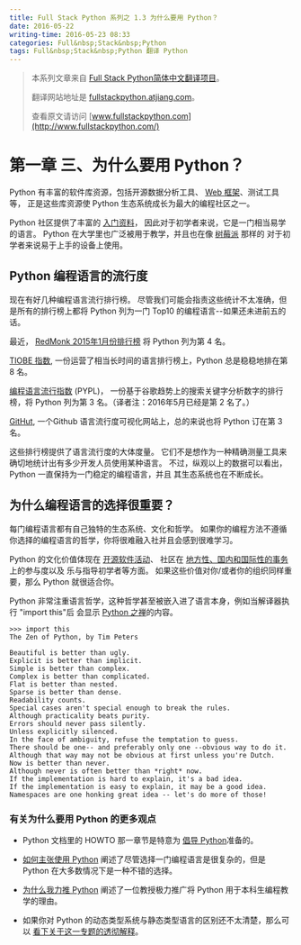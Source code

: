 ```yaml
---
title: Full Stack Python 系列之 1.3 为什么要用 Python？
date: 2016-05-22
writing-time: 2016-05-23 08:33
categories: Full&nbsp;Stack&nbsp;Python
tags: Full&nbsp;Stack&nbsp;Python 翻译 Python
---
```


> 本系列文章来自 [Full Stack Python简体中文翻译项目](https://github.com/haiiiiiyun/fullstackpython.cn)。
>
> 翻译网站地址是 [fullstackpython.atjiang.com](http://fullstackpython.atjiang.com)。
>
> 查看原文请访问 [www.fullstackpython.com](http://www.fullstackpython.com/)

# 第一章 三、为什么要用 Python？

Python 有丰富的软件库资源，包括开源数据分析工具、
[Web 框架](http://fullstackpython.atjiang.com/web-frameworks.html)、测试工具等，
正是这些库资源使 Python 生态系统成长为最大的编程社区之一。

Python 社区提供了丰富的 [入门资料](http://fullstackpython.atjiang.com/best-python-resources.html)，
因此对于初学者来说，它是一门相当易学的语言。
Python 在大学里也广泛被用于教学，并且也在像
[树莓派](http://www.raspberrypi.org/) 那样的
对于初学者来说易于上手的设备上使用。


## Python 编程语言的流行度
现在有好几种编程语言流行排行榜。
尽管我们可能会指责这些统计不太准确，但是所有的排行榜上都将
Python 列为一门 Top10 的编程语言--如果还未进前五的话。

最近，
[RedMonk 2015年1月份排行榜](http://redmonk.com/sogrady/2015/01/14/language-rankings-1-15/) 将 Python 列为第 4 名。

[TIOBE 指数](http://www.tiobe.com/index.php/content/paperinfo/tpci/index.html),
一份运营了相当长时间的语言排行榜上，Python 总是稳稳地排在第 8 名。

[编程语言流行指数](http://pypl.github.io/PYPL.html) (PYPL)，
一份基于谷歌趋势上的搜索关键字分析数字的排行榜，将 Python 列为第 3 名。（译者注：2016年5月已经是第 2 名了。）

[GitHut](http://githut.info/), 一个Github 语言流行度可视化网站上，总的来说也将 Python 订在第 3 名。

这些排行榜提供了语言流行度的大体度量。
它们不是想作为一种精确测量工具来确切地统计出有多少开发人员使用某种语言。
不过，纵观以上的数据可以看出， Python 一直保持为一门稳定的编程语言，并且
其生态系统也在不断成长。

## 为什么编程语言的选择很重要？
每门编程语言都有自己独特的生态系统、文化和哲学。
如果你的编程方法不遵循你选择的编程语言的哲学，你将很难融入社并且会感到很难学习。

Python 的文化价值体现在 [开源软件活动](https://github.com/trending?l=python&since=monthly)、
社区在 [地方性、国内和国际性的事务](http://www.pycon.org/) 上的参与度以及
乐与指导初学者等方面。
如果这些价值对你/或者你的组织同样重要，那么 Python 就很适合你。

Python 非常注重语言哲学，这种哲学甚至被嵌入进了语言本身，例如当解译器执行 "import this"后
会显示 [Python 之禅](https://www.python.org/dev/peps/pep-0020/)的内容。

    >>> import this
    The Zen of Python, by Tim Peters

    Beautiful is better than ugly.
    Explicit is better than implicit.
    Simple is better than complex.
    Complex is better than complicated.
    Flat is better than nested.
    Sparse is better than dense.
    Readability counts.
    Special cases aren't special enough to break the rules.
    Although practicality beats purity.
    Errors should never pass silently.
    Unless explicitly silenced.
    In the face of ambiguity, refuse the temptation to guess.
    There should be one-- and preferably only one --obvious way to do it.
    Although that way may not be obvious at first unless you're Dutch.
    Now is better than never.
    Although never is often better than *right* now.
    If the implementation is hard to explain, it's a bad idea.
    If the implementation is easy to explain, it may be a good idea.
    Namespaces are one honking great idea -- let's do more of those!


### 有关为什么要用 Python 的更多观点
* Python 文档里的 HOWTO 那一章节是特意为
  [倡导 Python](https://docs.python.org/2/howto/advocacy.html)准备的。

* [如何主张使用 Python](http://nothingbutsnark.svbtle.com/how-to-argue-for-pythons-use)
  阐述了尽管选择一门编程语言是很复杂的，但是 Python 在大多数情况下是一种不错的选择。

* [为什么我力推 Python](http://lorenabarba.com/blog/why-i-push-for-python/)
  阐述了一位教授极力推广将 Python 用于本科生编程教学的理由。

* 如果你对 Python 的动态类型系统与静态类型语言的区别还不太清楚，那么可以
  [看下关于这一专题的透彻解释](http://blogs.perl.org/users/ovid/2010/08/what-to-know-before-debating-type-systems.html)。


